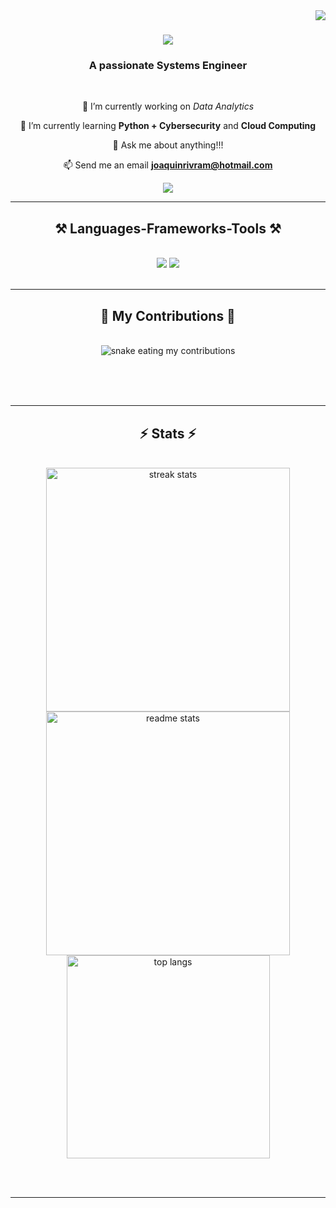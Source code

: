 <img align="right" src="https://visitor-badge.laobi.icu/badge?page_id=joaquinrrr.joaquinrrr" />

<h1 align="center">
    <img src="https://readme-typing-svg.herokuapp.com/?font=Righteous&size=35&center=true&vCenter=true&width=500&height=70&duration=4000&lines=Hi+There!+👋;+I'm+Joaquin+Rivera!;" />
</h1>

<h3 align="center">A passionate Systems Engineer</h3>

<br/>

<div align="center">
 
 🔭 I’m currently working on *Data Analytics*
 
 🌱 I’m currently learning **Python + Cybersecurity** and **Cloud Computing**

💬 Ask me about anything!!!

📫 Send me an email **joaquinrivram@hotmail.com**


 </div>
 
<div align="center"> 
  <a href="https://www.linkedin.com/in/joaquinriveraramos/" target="_blank">
    <img src="https://img.shields.io/badge/LinkedIn-0077B5?style=for-the-badge&logo=linkedin&logoColor=white" target="_blank" />
  </a>
</div>

 <hr/>
 
<h2 align="center">⚒️ Languages-Frameworks-Tools ⚒️</h2>
<br/>
<div align="center">
    <img src="https://skillicons.dev/icons?i=bootstrap,html,css,vscode,github,figma,git,azure" />
    <img src="https://skillicons.dev/icons?i=nodejs,python,javascript,mongodb,mysql,sqlite" /><br>
</div>

<br/>
<hr/>

<div align="center">
  <h2>🐍 My Contributions 🐍</h2>
  <br>
  <img alt="snake eating my contributions" src="https://raw.githubusercontent.com/joaquinrrr/joaquinrrr/output/github-contribution-grid-snake.svg" />
  
  <br/><br/><br/>
</div>

<hr/>

<h2 align="center">⚡ Stats ⚡</h2>
<br>
<div align=center>
  <img width=390 src="https://github-readme-streak-stats-joaquinrrr.vercel.app/?user=joaquinrrr&count_private=true&theme=react&border_radius=10" alt="streak stats"/>
  <img width=390 src="https://github-readme-stats-joaquinrrr.vercel.app/api?username=joaquinrrr&count_private=true&show_icons=true&theme=react&rank_icon=github&border_radius=10" alt="readme stats" />
  <br/>
  <img width=325 align="center" src="https://github-readme-stats-joaquinrrr.vercel.app/api/top-langs/?username=joaquinrrr&hide=HTML&langs_count=8&layout=compact&theme=react&border_radius=10&size_weight=0.5&count_weight=0.5&exclude_repo=github-readme-stats" alt="top langs" />
</div>

<br/><br/>

<hr/>

<br/>

<br/>
